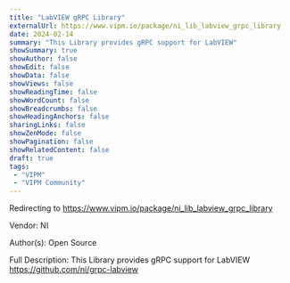 ```yaml
---
title: "LabVIEW gRPC Library"
externalUrl: https://www.vipm.io/package/ni_lib_labview_grpc_library
date: 2024-02-14
summary: "This Library provides gRPC support for LabVIEW"
showSummary: true
showAuthor: false
showEdit: false
showData: false
showViews: false
showReadingTime: false
showWordCount: false
showBreadcrumbs: false
showHeadingAnchors: false
sharingLinks: false
showZenMode: false
showPagination: false
showRelatedContent: false
draft: true
tags:
 - "VIPM"
 - "VIPM Community"
---
```


Redirecting to https://www.vipm.io/package/ni_lib_labview_grpc_library

Vendor: NI

Author(s): Open Source
 
Full Description:
This Library provides gRPC support for LabVIEW
https://github.com/ni/grpc-labview
